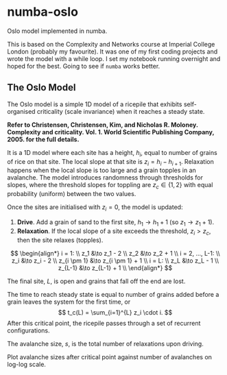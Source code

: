 # numba-oslo

Oslo model implemented in numba.

This is based on the Complexity and Networks course at Imperial College London (probably my favourite).
It was one of my first coding projects and wrote the model with a while loop.
I set my notebook running overnight and hoped for the best.
Going to see if `numba` works better.

## The Oslo Model

The Oslo model is a simple 1D model of a ricepile that exhibits self-organised criticality (scale invariance) when it reaches a steady state.

__Refer to Christensen, Christensen, Kim, and Nicholas R. Moloney. Complexity and criticality. Vol. 1. World Scientific Publishing Company, 2005. for the full details.__

It is a 1D model where each site has a height, $h_i$, equal to number of grains of rice on that site.
The local slope at that site is $z_i = h_i - h_{i+1}$.
Relaxation happens when the local slope is too large and a grain topples in an avalanche.
The model introduces randomness through thresholds for slopes, where the threshold slopes for toppling are $z_c \in \{ 1, 2 \}$ with equal probability (uniform) between the two values.

Once the sites are initialised with $z_i = 0$, the model is updated:

1. __Drive__. Add a grain of sand to the first site, $h_1 \to h_1 + 1$ (so $z_1 \to z_1 + 1$).
2. __Relaxation__. If the local slope of a site exceeds the threshold, $z_i > z_c$, then the site relaxes (topples).

$$
\begin{align*}
i = 1: \\
z_1 &\to z_1 - 2 \\
z_2 &\to z_2 + 1 \\
i = 2, ..., L-1: \\
z_i &\to z_i - 2 \\
z_{i \pm 1} &\to z_{i \pm 1} + 1 \\
i = L: \\
z_L &\to z_L - 1 \\
z_{L-1} &\to z_{L-1} + 1 \\
\end{align*}
$$

The final site, $L$, is open and grains that fall off the end are lost.

The time to reach steady state is equal to number of grains added before a grain leaves the system for the first time, or
$$
t_c(L) = \sum_{i=1}^{L} z_i \cdot i.
$$
After this critical point, the ricepile passes through a set of recurrent configurations.

The avalanche size, $s$, is the total number of relaxations upon driving.

Plot avalanche sizes after critical point against number of avalanches on log-log scale.

